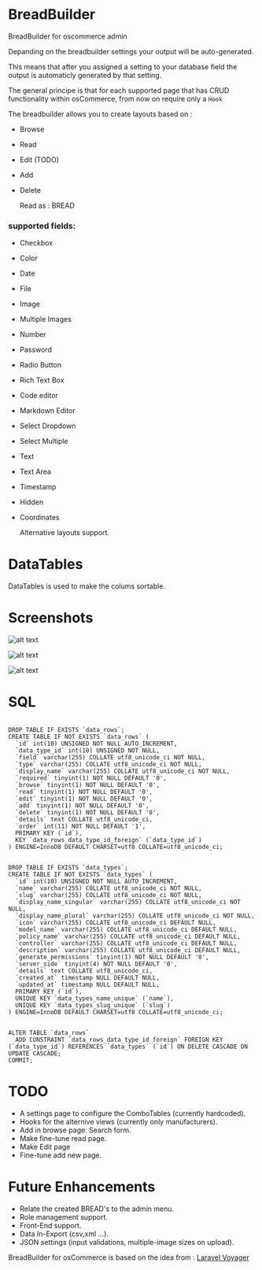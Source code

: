 # BreadBuilder
BreadBuilder for oscommerce admin

Depanding on the breadbuilder settings your output will be auto-generated.

This means that after you assigned a setting to your database field the output is automaticly generated by that setting.

The general principe is that for each supported page that has CRUD functionality within osCommerce, from now on require only a `Hook`

The breadbuilder allows you to create layouts based on :
-  Browse
-  Read
-  Edit (TODO)
-  Add
-  Delete

    Read as : BREAD
    
### supported fields:
- Checkbox
- Color
- Date
- File
- Image
- Multiple Images
- Number
- Password
- Radio Button
- Rich Text Box
- Code editor
- Markdown Editor
- Select Dropdown
- Select Multiple
- Text
- Text Area
- Timestamp
- Hidden
- Coordinates

  Alternative layouts support. 


# DataTables

DataTables is used to make the colums sortable.

# Screenshots

![alt text][screenshot1]

[screenshot1]: https://github.com/osc2nuke/breadbuilder/raw/master/screenshots/breadpage-1.png "Screenshot 1"

![alt text][screenshot2]

[screenshot2]: https://github.com/osc2nuke/breadbuilder/raw/master/screenshots/breadpage-manufacturer.png "Screenshot 2"

![alt text][screenshot3]

[screenshot3]: https://github.com/osc2nuke/breadbuilder/raw/master/screenshots/manufacturers.png "Screenshot 3"

# SQL
```

DROP TABLE IF EXISTS `data_rows`;
CREATE TABLE IF NOT EXISTS `data_rows` (
  `id` int(10) UNSIGNED NOT NULL AUTO_INCREMENT,
  `data_type_id` int(10) UNSIGNED NOT NULL,
  `field` varchar(255) COLLATE utf8_unicode_ci NOT NULL,
  `type` varchar(255) COLLATE utf8_unicode_ci NOT NULL,
  `display_name` varchar(255) COLLATE utf8_unicode_ci NOT NULL,
  `required` tinyint(1) NOT NULL DEFAULT '0',
  `browse` tinyint(1) NOT NULL DEFAULT '0',
  `read` tinyint(1) NOT NULL DEFAULT '0',
  `edit` tinyint(1) NOT NULL DEFAULT '0',
  `add` tinyint(1) NOT NULL DEFAULT '0',
  `delete` tinyint(1) NOT NULL DEFAULT '0',
  `details` text COLLATE utf8_unicode_ci,
  `order` int(11) NOT NULL DEFAULT '1',
  PRIMARY KEY (`id`),
  KEY `data_rows_data_type_id_foreign` (`data_type_id`)
) ENGINE=InnoDB DEFAULT CHARSET=utf8 COLLATE=utf8_unicode_ci;


DROP TABLE IF EXISTS `data_types`;
CREATE TABLE IF NOT EXISTS `data_types` (
  `id` int(10) UNSIGNED NOT NULL AUTO_INCREMENT,
  `name` varchar(255) COLLATE utf8_unicode_ci NOT NULL,
  `slug` varchar(255) COLLATE utf8_unicode_ci NOT NULL,
  `display_name_singular` varchar(255) COLLATE utf8_unicode_ci NOT NULL,
  `display_name_plural` varchar(255) COLLATE utf8_unicode_ci NOT NULL,
  `icon` varchar(255) COLLATE utf8_unicode_ci DEFAULT NULL,
  `model_name` varchar(255) COLLATE utf8_unicode_ci DEFAULT NULL,
  `policy_name` varchar(255) COLLATE utf8_unicode_ci DEFAULT NULL,
  `controller` varchar(255) COLLATE utf8_unicode_ci DEFAULT NULL,
  `description` varchar(255) COLLATE utf8_unicode_ci DEFAULT NULL,
  `generate_permissions` tinyint(1) NOT NULL DEFAULT '0',
  `server_side` tinyint(4) NOT NULL DEFAULT '0',
  `details` text COLLATE utf8_unicode_ci,
  `created_at` timestamp NULL DEFAULT NULL,
  `updated_at` timestamp NULL DEFAULT NULL,
  PRIMARY KEY (`id`),
  UNIQUE KEY `data_types_name_unique` (`name`),
  UNIQUE KEY `data_types_slug_unique` (`slug`)
) ENGINE=InnoDB DEFAULT CHARSET=utf8 COLLATE=utf8_unicode_ci;


ALTER TABLE `data_rows`
  ADD CONSTRAINT `data_rows_data_type_id_foreign` FOREIGN KEY (`data_type_id`) REFERENCES `data_types` (`id`) ON DELETE CASCADE ON UPDATE CASCADE;
COMMIT;

```
# TODO
- A settings page to configure the ComboTables (currently hardcoded).
- Hooks for the alternive views (currently only manufacturers).
- Add in browse page: Search form.
- Make fine-tune read page.
- Make Edit page
- Fine-tune add new page.

# Future Enhancements
- Relate the created BREAD's to the admin menu.
- Role management support.
- Front-End support.
- Data In-Export (csv,xml ...).
- JSON settings (input validations, multiple-image sizes on upload).

BreadBuilder for osCommerce is based on the idea from : [Laravel Voyager](https://laravelvoyager.com/)
